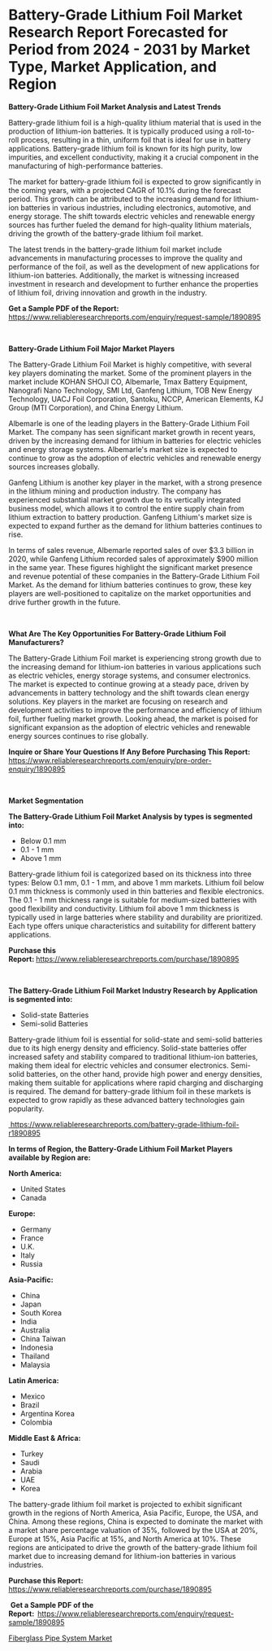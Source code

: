 <p><h1>Battery-Grade Lithium Foil Market Research Report Forecasted for Period from 2024 -  2031 by Market Type, Market Application, and Region</h1></p><p><strong>Battery-Grade Lithium Foil Market Analysis and Latest Trends</strong></p>
<p><p>Battery-grade lithium foil is a high-quality lithium material that is used in the production of lithium-ion batteries. It is typically produced using a roll-to-roll process, resulting in a thin, uniform foil that is ideal for use in battery applications. Battery-grade lithium foil is known for its high purity, low impurities, and excellent conductivity, making it a crucial component in the manufacturing of high-performance batteries.</p><p>The market for battery-grade lithium foil is expected to grow significantly in the coming years, with a projected CAGR of 10.1% during the forecast period. This growth can be attributed to the increasing demand for lithium-ion batteries in various industries, including electronics, automotive, and energy storage. The shift towards electric vehicles and renewable energy sources has further fueled the demand for high-quality lithium materials, driving the growth of the battery-grade lithium foil market.</p><p>The latest trends in the battery-grade lithium foil market include advancements in manufacturing processes to improve the quality and performance of the foil, as well as the development of new applications for lithium-ion batteries. Additionally, the market is witnessing increased investment in research and development to further enhance the properties of lithium foil, driving innovation and growth in the industry.</p></p>
<p><strong>Get a Sample PDF of the Report:&nbsp;</strong> <a href="https://www.reliableresearchreports.com/enquiry/request-sample/1890895">https://www.reliableresearchreports.com/enquiry/request-sample/1890895</a></p>
<p>&nbsp;</p>
<p><strong>Battery-Grade Lithium Foil Major Market Players</strong></p>
<p><p>The Battery-Grade Lithium Foil Market is highly competitive, with several key players dominating the market. Some of the prominent players in the market include KOHAN SHOJI CO, Albemarle, Tmax Battery Equipment, Nanografi Nano Technology, SMI Ltd, Ganfeng Lithium, TOB New Energy Technology, UACJ Foil Corporation, Santoku, NCCP, American Elements, KJ Group (MTI Corporation), and China Energy Lithium.</p><p>Albemarle is one of the leading players in the Battery-Grade Lithium Foil Market. The company has seen significant market growth in recent years, driven by the increasing demand for lithium in batteries for electric vehicles and energy storage systems. Albemarle's market size is expected to continue to grow as the adoption of electric vehicles and renewable energy sources increases globally.</p><p>Ganfeng Lithium is another key player in the market, with a strong presence in the lithium mining and production industry. The company has experienced substantial market growth due to its vertically integrated business model, which allows it to control the entire supply chain from lithium extraction to battery production. Ganfeng Lithium's market size is expected to expand further as the demand for lithium batteries continues to rise.</p><p>In terms of sales revenue, Albemarle reported sales of over $3.3 billion in 2020, while Ganfeng Lithium recorded sales of approximately $900 million in the same year. These figures highlight the significant market presence and revenue potential of these companies in the Battery-Grade Lithium Foil Market. As the demand for lithium batteries continues to grow, these key players are well-positioned to capitalize on the market opportunities and drive further growth in the future.</p></p>
<p>&nbsp;</p>
<p><strong>What Are The Key Opportunities For Battery-Grade Lithium Foil Manufacturers?</strong></p>
<p><p>The Battery-Grade Lithium Foil market is experiencing strong growth due to the increasing demand for lithium-ion batteries in various applications such as electric vehicles, energy storage systems, and consumer electronics. The market is expected to continue growing at a steady pace, driven by advancements in battery technology and the shift towards clean energy solutions. Key players in the market are focusing on research and development activities to improve the performance and efficiency of lithium foil, further fueling market growth. Looking ahead, the market is poised for significant expansion as the adoption of electric vehicles and renewable energy sources continues to rise globally.</p></p>
<p><strong>Inquire or Share Your Questions If Any Before Purchasing This Report:</strong> <a href="https://www.reliableresearchreports.com/enquiry/pre-order-enquiry/1890895">https://www.reliableresearchreports.com/enquiry/pre-order-enquiry/1890895</a></p>
<p>&nbsp;</p>
<p><strong>Market Segmentation</strong></p>
<p><strong>The Battery-Grade Lithium Foil Market Analysis by types is segmented into:</strong></p>
<p><ul><li>Below 0.1 mm</li><li>0.1 - 1 mm</li><li>Above 1 mm</li></ul></p>
<p><p>Battery-grade lithium foil is categorized based on its thickness into three types: Below 0.1 mm, 0.1 - 1 mm, and above 1 mm markets. Lithium foil below 0.1 mm thickness is commonly used in thin batteries and flexible electronics. The 0.1 - 1 mm thickness range is suitable for medium-sized batteries with good flexibility and conductivity. Lithium foil above 1 mm thickness is typically used in large batteries where stability and durability are prioritized. Each type offers unique characteristics and suitability for different battery applications.</p></p>
<p><strong>Purchase this Report:&nbsp;</strong><a href="https://www.reliableresearchreports.com/purchase/1890895">https://www.reliableresearchreports.com/purchase/1890895</a></p>
<p>&nbsp;</p>
<p><strong>The Battery-Grade Lithium Foil Market Industry Research by Application is segmented into:</strong></p>
<p><ul><li>Solid-state Batteries</li><li>Semi-solid Batteries</li></ul></p>
<p><p>Battery-grade lithium foil is essential for solid-state and semi-solid batteries due to its high energy density and efficiency. Solid-state batteries offer increased safety and stability compared to traditional lithium-ion batteries, making them ideal for electric vehicles and consumer electronics. Semi-solid batteries, on the other hand, provide high power and energy densities, making them suitable for applications where rapid charging and discharging is required. The demand for battery-grade lithium foil in these markets is expected to grow rapidly as these advanced battery technologies gain popularity.</p></p>
<p><a href="https://www.reliableresearchreports.com/battery-grade-lithium-foil-r1890895">&nbsp;https://www.reliableresearchreports.com/battery-grade-lithium-foil-r1890895</a></p>
<p><strong>In terms of Region, the Battery-Grade Lithium Foil Market Players available by Region are:</strong></p>
<p>
    <p> <strong> North America: </strong>
        <ul>
            <li>United States</li>
            <li>Canada</li>
        </ul>
        </p> 
    <p> <strong> Europe: </strong>
        <ul>
            <li>Germany</li>
            <li>France</li>
            <li>U.K.</li>
            <li>Italy</li>
            <li>Russia</li>
        </ul>
        </p> 
    <p> <strong> Asia-Pacific: </strong>
        <ul>
            <li>China</li>
            <li>Japan</li>
            <li>South Korea</li>
            <li>India</li>
            <li>Australia</li>
            <li>China Taiwan</li>
            <li>Indonesia</li>
            <li>Thailand</li>
            <li>Malaysia</li>
        </ul>
        </p> 
    <p> <strong> Latin America: </strong>
        <ul>
            <li>Mexico</li>
            <li>Brazil</li>
            <li>Argentina Korea</li>
            <li>Colombia</li>
        </ul>
        </p> 
    <p> <strong> Middle East & Africa: </strong>
        <ul>
            <li>Turkey</li>
            <li>Saudi</li>
            <li>Arabia</li>
            <li>UAE</li>
            <li>Korea</li>
        </ul>
    </p>
    </p>
<p><p>The battery-grade lithium foil market is projected to exhibit significant growth in the regions of North America, Asia Pacific, Europe, the USA, and China. Among these regions, China is expected to dominate the market with a market share percentage valuation of 35%, followed by the USA at 20%, Europe at 15%, Asia Pacific at 15%, and North America at 10%. These regions are anticipated to drive the growth of the battery-grade lithium foil market due to increasing demand for lithium-ion batteries in various industries.</p></p>
<p><strong>Purchase this Report: </strong><a href="https://www.reliableresearchreports.com/purchase/1890895">https://www.reliableresearchreports.com/purchase/1890895</a></p>
<p>&nbsp;<strong>Get a Sample PDF of the Report:&nbsp;&nbsp;</strong><a href="https://www.reliableresearchreports.com/enquiry/request-sample/1890895">https://www.reliableresearchreports.com/enquiry/request-sample/1890895</a></p>
<p><strong></strong></p>
<p><p><a href="https://github.com/ajiariaa/Market-Research-Report-List-1/blob/main/fiberglass-pipe-system-market.md">Fiberglass Pipe System Market</a></p></p>